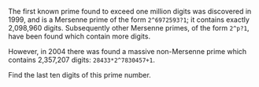 The first known prime found to exceed one million digits was discovered in 1999, 
and is a Mersenne prime of the form `2^6972593?1`;
it contains exactly 2,098,960 digits. 
Subsequently other Mersenne primes, of the form `2^p?1`, have been found which contain more digits.

However, in 2004 there was found a massive non-Mersenne prime which contains 2,357,207 digits: `28433*2^7830457+1`.

Find the last ten digits of this prime number.